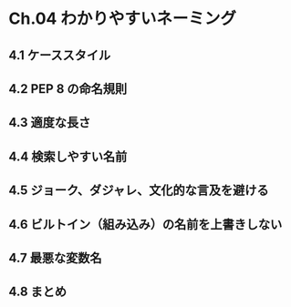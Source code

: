 # Ch.04 わかりやすいネーミング

## 4.1 ケーススタイル

## 4.2 PEP 8 の命名規則

## 4.3 適度な長さ

## 4.4 検索しやすい名前

## 4.5 ジョーク、ダジャレ、文化的な言及を避ける

## 4.6 ビルトイン（組み込み）の名前を上書きしない

## 4.7 最悪な変数名

## 4.8 まとめ
